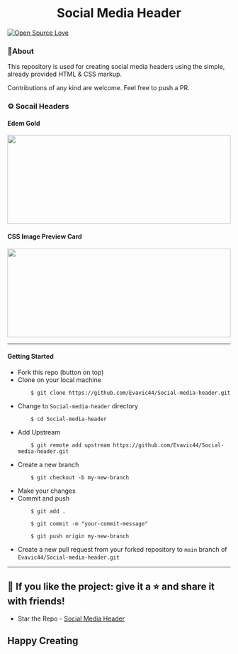 <h1 align="center">Social Media Header</h1>

[![Open Source Love](https://badges.frapsoft.com/os/v2/open-source.svg?v=103)](https://github.com/Evavic44/The-Three-Musketeers)

### 📌About

This repository is used for creating social media headers using the simple, already provided HTML & CSS markup.


Contributions of any kind are welcome. Feel free to push a PR.

### ⚙ Socail Headers
<div align="left">
    <h4>Edem Gold</h4>
    <img src="" width="100%" height="200"/>
    <h4>CSS Image Preview Card</h4>
    <img src="" width="100%" height="200"/>
</div>

<hr/>

#### Getting Started
* Fork this repo (button on top)
* Clone on your local machine
    ```
        $ git clone https://github.com/Evavic44/Social-media-header.git
    ```
* Change to `Social-media-header` directory
    ```
        $ cd Social-media-header
    ```
* Add Upstream
    ```
        $ git remote add upstream https://github.com/Evavic44/Social-media-header.git
    ```        
* Create a new branch
    ```
        $ git checkout -b my-new-branch
    ```
* Make your changes
* Commit and push
    ```
        $ git add .
    ```
    ```
        $ git commit -m "your-commit-message"
    ```
    ```
        $ git push origin my-new-branch
    ```
* Create a new pull request from your forked repository to `main` branch of `Evavic44/Social-media-header.git`
<hr>

## 💙 If you like the project: give it a ⭐ and share it with friends!

- Star the Repo - [Social Media Header](https://github.com/Evavic44/Social-media-header)

## Happy Creating
